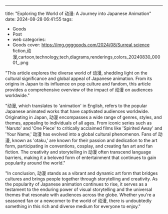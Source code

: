 ---
title: "Exploring the World of 动漫: A Journey into Japanese Animation"
date: 2024-08-28 06:41:55
tags:
  - Goods
  - Post
  - web
categories:
  - Goods
cover: https://img.ggggoods.com/2024/08/Surreal,science fiction,动漫,cartoon,technology,tech,diagrams,renderings,colors_20240830_00001_.png

"This article explores the diverse world of 动漫, shedding light on the cultural significance and global appeal of Japanese animation. From its origins in Japan to its influence on pop culture and fandom, this article provides a comprehensive overview of the impact of 动漫 on audiences worldwide."

"动漫, which translates to 'animation' in English, refers to the popular Japanese animated works that have captivated audiences worldwide. Originating in Japan, 动漫 encompasses a wide range of genres, styles, and themes, appealing to individuals of all ages. From iconic series such as 'Naruto' and 'One Piece' to critically acclaimed films like 'Spirited Away' and 'Your Name,' 动漫 has evolved into a global cultural phenomenon. Fans of 动漫, known as 'otaku,' are known for their passion and dedication to the art form, participating in conventions, cosplay, and creating fan art and fan fiction. The creativity and storytelling in 动漫 often transcend language barriers, making it a beloved form of entertainment that continues to gain popularity around the world."

"In conclusion, 动漫 stands as a vibrant and dynamic art form that bridges cultures and brings people together through storytelling and creativity. As the popularity of Japanese animation continues to rise, it serves as a testament to the enduring power of visual storytelling and the universal themes that resonate with audiences across the globe. Whether you're a seasoned fan or a newcomer to the world of 动漫, there is undoubtedly something in this rich and diverse medium for everyone to enjoy."
